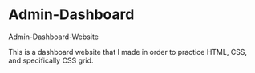 # Admin-Dashboard
Admin-Dashboard-Website

This is a dashboard website that I made in order to practice HTML, CSS, and specifically CSS grid.
